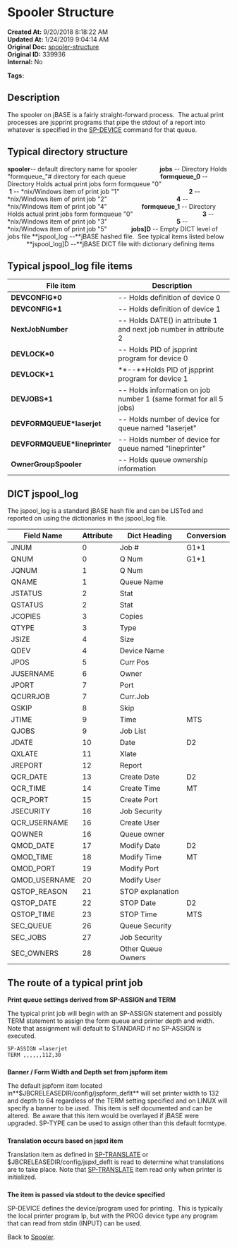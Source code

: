 # Spooler Structure

**Created At:** 9/20/2018 8:18:22 AM  
**Updated At:** 1/24/2019 9:04:14 AM  
**Original Doc:** [spooler-structure](https://docs.jbase.com/44205-spooler/spooler-structure)  
**Original ID:** 339936  
**Internal:** No  

**Tags:**
<badge text='spooler' vertical='middle' />

## Description 

The spooler on jBASE is a fairly straight-forward process.  The actual print processes are jspprint programs that pipe the stdout of a report into whatever is specified in the [SP-DEVICE](./../sp-device) command for that queue.

## 


## Typical directory structure

**spooler**-- default directory name for spooler
            **jobs** -- Directory Holds "formqueue\_"# directory for each queue
                   **formqueue\_0** -- Directory Holds actual print jobs form formqueue "0"
                                       **1** -- \*nix/Windows item of print job "1"
                                       **2** -- \*nix/Windows item of print job "2"
                                       **4** -- \*nix/Windows item of print job "4"
                   **formqueue\_1** -- Directory Holds actual print jobs form formqueue "0"
                                       **3** -- \*nix/Windows item of print job "3"
                                       **5** -- \*nix/Windows item of print job "5"
             **jobs]D** -- Empty DICT level of jobs file
**jspool\_log --**jBASE hashed file.  See typical items listed below
             **jspool\_log]D --**jBASE DICT file with dictionary defining items

## 


## Typical jspool\_log file items


| File item<br> | Description<br> |
| --- | --- |
| **DEVCONFIG\*0**<br> | -- Holds definition of device 0<br> |
| **DEVCONFIG\*1**<br> | -- Holds definition of device 1<br> |
| **NextJobNumber**<br> | -- Holds DATE() in attribute 1 and next job number in attribute 2<br> |
| **DEVLOCK\*0**<br> | -- Holds PID of jspprint program for device 0<br> |
| **DEVLOCK\*1**<br> | **--**Holds PID of jspprint program for device 1<br> |
| **DEVJOBS\*1**<br> | -- Holds information on job number 1 (same format for all 5 jobs)<br> |
| **DEVFORMQUEUE\*laserjet**<br> | -- Holds number of device for queue named "laserjet"<br> |
| **DEVFORMQUEUE\*lineprinter**<br> | -- Holds number of device for queue named "lineprinter"<br> |
| **OwnerGroupSpooler**<br> | -- Holds queue ownership information<br> |


## 


## DICT jspool\_log

The jspool\_log is a standard jBASE hash file and can be LISTed and reported on using the dictionaries in the jspool\_log file.


| Field Name<br> | Attribute<br> | Dict Heading<br> | Conversion<br> |
| --- | --- | --- | --- |
| JNUM<br> | 0<br> | Job #<br> | G1\*1<br> |
| QNUM<br> | 0<br> | Q Num<br> | G1\*1<br> |
| JQNUM<br> | 1<br> | Q Num<br> |  <br> |
| QNAME<br> | 1<br> | Queue Name<br> |  <br> |
| JSTATUS<br> | 2<br> | Stat<br> |  <br> |
| QSTATUS<br> | 2<br> | Stat<br> |  <br> |
| JCOPIES<br> | 3<br> | Copies<br> |  <br> |
| QTYPE<br> | 3<br> | Type<br> |  <br> |
| JSIZE<br> | 4<br> | Size<br> |  <br> |
| QDEV<br> | 4<br> | Device Name<br> |  <br> |
| JPOS<br> | 5<br> | Curr Pos<br> |  <br> |
| JUSERNAME<br> | 6<br> | Owner<br> |  <br> |
| JPORT<br> | 7<br> | Port<br> |  <br> |
| QCURRJOB<br> | 7<br> | Curr.Job<br> |  <br> |
| QSKIP<br> | 8<br> | Skip<br> |  <br> |
| JTIME<br> | 9<br> | Time<br> | MTS<br> |
| QJOBS<br> | 9<br> | Job List<br> |  <br> |
| JDATE<br> | 10<br> | Date<br> | D2<br> |
| QXLATE<br> | 11<br> | Xlate<br> |  <br> |
| JREPORT<br> | 12<br> | Report<br> |  <br> |
| QCR\_DATE<br> | 13<br> | Create Date<br> | D2<br> |
| QCR\_TIME<br> | 14<br> | Create Time<br> | MT<br> |
| QCR\_PORT<br> | 15<br> | Create Port<br> |  <br> |
| JSECURITY<br> | 16<br> | Job Security<br> |  <br> |
| QCR\_USERNAME<br> | 16<br> | Create User<br> |  <br> |
| QOWNER<br> | 16<br> | Queue owner<br> |  <br> |
| QMOD\_DATE<br> | 17<br> | Modify Date<br> | D2<br> |
| QMOD\_TIME<br> | 18<br> | Modify Time<br> | MT<br> |
| QMOD\_PORT<br> | 19<br> | Modify Port<br> |  <br> |
| QMOD\_USERNAME<br> | 20<br> | Modify User<br> |  <br> |
| QSTOP\_REASON<br> | 21<br> | STOP explanation<br> |  <br> |
| QSTOP\_DATE<br> | 22<br> | STOP Date<br> | D2<br> |
| QSTOP\_TIME<br> | 23<br> | STOP Time<br> | MTS<br> |
| SEC\_QUEUE<br> | 26<br> | Queue Security<br> |  <br> |
| SEC\_JOBS<br> | 27<br> | Job Security<br> |  <br> |
| SEC\_OWNERS<br> | 28<br> | Other Queue Owners<br> |  <br> |


## 


## The route of a typical print job

**Print queue settings derived from SP-ASSIGN and TERM**

The typical print job will begin with an SP-ASSIGN statement and possibly TERM statement to assign the form queue and printer depth and width. Note that assignment will default to STANDARD if no SP-ASSIGN is executed.

```
SP-ASSIGN =laserjet
TERM ,,,,,,112,30
```

### 


**Banner / Form Width and Depth set from jspform item**

The default jspform item located in**$JBCRELEASEDIR/config/jspform\_deflt** will set printer width to 132 and depth to 64 regardless of the TERM setting specified and on LINUX will specify a banner to be used.  This item is self documented and can be altered.  Be aware that this item would be overlayed if jBASE were upgraded. SP-TYPE can be used to assign other than this default formtype.

### 


**Translation occurs based on jspxl item**

Translation item as defined in [SP-TRANSLATE](./../sp-translate) or $JBCRELEASEDIR/config/jspxl\_deflt is read to determine what translations are to take place. Note that [SP-TRANSLATE](./../sp-translate) item read only when printer is initialized.

### 


**The item is passed via stdout to the device specified**

SP-DEVICE defines the device/program used for printing.  This is typically the local printer program lp, but with the PROG device type any program that can read from stdin (INPUT) can be used.



Back to [Spooler](./../jbase-spooler).
